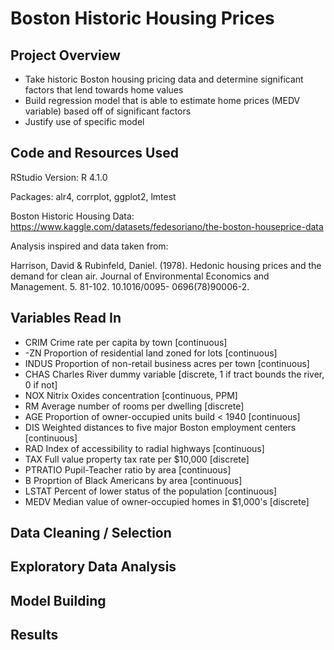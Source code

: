 # Boston Historic Housing Prices

## Project Overview
- Take historic Boston housing pricing data and determine significant factors that lend towards home values
- Build regression model that is able to estimate home prices (MEDV variable) based off of significant factors
- Justify use of specific model

## Code and Resources Used
RStudio Version: R 4.1.0

Packages: alr4, corrplot, ggplot2, lmtest

Boston Historic Housing Data: https://www.kaggle.com/datasets/fedesoriano/the-boston-houseprice-data

Analysis inspired and data taken from:

Harrison, David & Rubinfeld, Daniel. (1978). Hedonic housing prices and the demand for clean
air. Journal of Environmental Economics and Management. 5. 81-102. 10.1016/0095-
0696(78)90006-2.

## Variables Read In
- CRIM    Crime rate per capita by town [continuous]
- -ZN     Proportion of residential land zoned for lots [continuous]
- INDUS   Proportion of non-retail business acres per town [continuous]
- CHAS    Charles River dummy variable [discrete, 1 if tract bounds the river, 0 if not] 
- NOX     Nitrix Oxides concentration [continuous, PPM]
- RM      Average number of rooms per dwelling [discrete]
- AGE     Proportion of owner-occupied units build < 1940 [continuous]
- DIS     Weighted distances to five major Boston employment centers [continuous]
- RAD     Index of accessibility to radial highways [continuous]
- TAX     Full value property tax rate per $10,000 [discrete]
- PTRATIO Pupil-Teacher ratio by area [continuous]
- B       Proprtion of Black Americans by area [continuous]
- LSTAT   Percent of lower status of the population [continuous]
- MEDV    Median value of owner-occupied homes in $1,000's [discrete]

## Data Cleaning / Selection

## Exploratory Data Analysis

## Model Building

## Results

